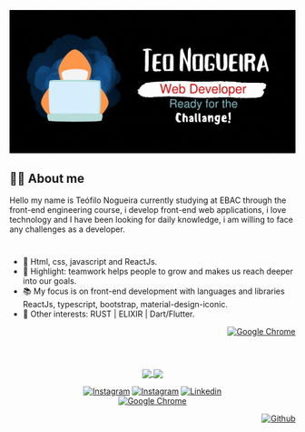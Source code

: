 ![capa git](https://github.com/TeoNogueira/TeoNogueira/blob/main/.github/workflows/developer_teo.gif)


## 👨‍💻 About me <br />

Hello my name is Teófilo Nogueira currently studying at EBAC through the front-end engineering course, i develop front-end web applications, i love technology and I have been looking for daily knowledge, i am willing to face any challenges as a developer.


#
- 🌲 Html, css, javascript and ReactJs.
- 🤗 Highlight: teamwork helps people to grow and makes us reach deeper into our goals.
- 📚 My focus is on front-end development with languages and libraries ReactJs, typescript, bootstrap, material-design-iconic.
- 👾 Other interests: RUST | ELIXIR | Dart/Flutter.


 [<div align="right" target="_blank">![Google Chrome](https://img.shields.io/badge/Website-004183?style=for-the-badge&logo=GoogleChrome&logoColor=fff)</div>](http://teonogueira.42web.io/)
 
  
  
  #
<br /> 

<div align="center">
  <a href="https://github.com/TeoNogueira">
  <img height="180em" align="center" src="https://github-readme-stats.vercel.app/api?username=teonogueira&show_icons=true&theme=react&include_all_commits=true&count_private=false"/>
  <img height="180em"  align="center" src="https://github-readme-stats.vercel.app/api/top-langs/?username=TeoNogueira&layout=compact&langs_count=7&theme=react" />


</div>

[<div align="center">![Instagram](https://img.shields.io/badge/-Instagram-285570?style=for-the-badge&logo=instagram&logoColor=fff)](https://www.instagram.com/teo_nogueira/) [![Instagram](https://img.shields.io/badge/-beginjscript-285570?style=for-the-badge&logo=Instagram&logoColor=fff)](https://www.instagram.com/beginjscript/)  [![Linkedin](https://img.shields.io/badge/-linkedin-285570?style=for-the-badge&logo=linkedin&logoColor=fff)</div>](https://www.linkedin.com/in/teonogueira/) [<div align="center" target="_blank">![Google Chrome](https://img.shields.io/badge/Current_Course_EBAC-004183?style=for-the-badge&logo=GoogleChrome&logoColor=fff)](https://ebaconline.com.br/front-end-profession/)
 
 
  [<div align="right" target="_blank">![Github](https://img.shields.io/badge/trend-008010?style=for-the-badge&logo=Github&logoColor=fff)</div>](https://github.com/TeoNogueira/TypeScript-2022)









 
